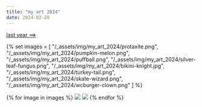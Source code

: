 ```yaml
---
title: "my art 2024"
date: 2024-02-28
---
```


[last year ==>](/art/my-art-2023)

<div class="smallweb-subway-handler">
    <smallweb-subway></smallweb-subway>
</div>

{% set images = [
    "/_assets/img/my_art_2024/protaxite.png",
    "/_assets/img/my_art_2024/pumpkin-melon.png",
    "/_assets/img/my_art_2024/puffball.png",
    "/_assets/img/my_art_2024/silver-leaf-fungus.png",
    "/_assets/img/my_art_2024/bikini-knight.jpg",
    "/_assets/img/my_art_2024/turkey-tail.png",
    "/_assets/img/my_art_2024/skate-wizard.png",
    "/_assets/img/my_art_2024/wcburger-clown.png"
] %}

<div class="gallery">
{% for image in images %}
    <a href="#img_{{images.length - loop.index}}"><img class="gallery-image" src="{{image}}"></a>
    <a href="#_{{images.length - loop.index}}" class="lightbox trans" id="img_{{images.length - loop.index}}"><img src="{{image}}"></a>
{% endfor %}
</div>